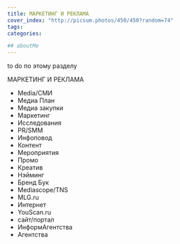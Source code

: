 ```yaml
---
title: МАРКЕТИНГ И РЕКЛАМА
cover_index: "http://picsum.photos/450/450?random=74"
tags:
categories:

## aboutMe
---
```


to do по этому разделу

МАРКЕТИНГ И РЕКЛАМА


- Media/СМИ
- Медиа План
- Медиа закупки
- Маркетинг
- Исследования
- PR/SMM
- Инфоповод
- Контент
- Мероприятия
- Промо
- Креатив
- Нэйминг
- Бренд  Бук
- Mediascope/TNS
- MLG.ru
- Интернет
- YouScan.ru
- сайт/портал
- ИнформАгентства
- Агентства
